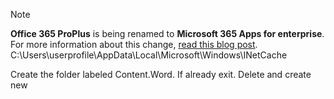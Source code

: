 > [!NOTE]
> **Office 365 ProPlus** is being renamed to **Microsoft 365 Apps for enterprise**. For more information about this change, [read this blog post](https://go.microsoft.com/fwlink/p/?linkid=2120533).
C:\Users\userprofile\AppData\Local\Microsoft\Windows\INetCache

Create the folder labeled Content.Word. If already exit. Delete and create new
